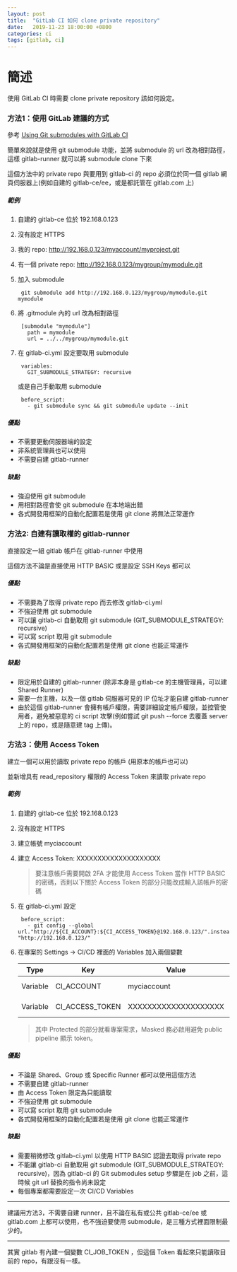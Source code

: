 ```yaml
---
layout: post
title:  "GitLab CI 如何 clone private repository"
date:   2019-11-23 18:00:00 +0800
categories: ci
tags: [gitlab, ci]
---
```


# 簡述

使用 GitLab CI 時需要 clone private repository 該如何設定。

### 方法1：使用 GitLab 建議的方式

參考 [Using Git submodules with GitLab CI](https://docs.gitlab.com/ce/ci/git_submodules.html)

簡單來說就是使用 git submodule 功能，並將 submodule 的 url 改為相對路徑，這樣 gitlab-runner 就可以將 submodule clone 下來

這個方法中的 private repo 與要用到 gitlab-ci 的 repo 必須位於同一個 gitlab 網頁伺服器上(例如自建的 gitlab-ce/ee，或是都託管在 gitlab.com 上)

##### 範例

1. 自建的 gitlab-ce 位於 192.168.0.123
2. 沒有設定 HTTPS
3. 我的 repo: http://192.168.0.123/myaccount/myproject.git
4. 有一個 private repo: http://192.168.0.123/mygroup/mymodule.git
5. 加入 submodule

        git submodule add http://192.168.0.123/mygroup/mymodule.git mymodule

6. 將 .gitmodule 內的 url 改為相對路徑

        [submodule "mymodule"]
          path = mymodule
          url = ../../mygroup/mymodule.git

7. 在 gitlab-ci.yml 設定要取用 submodule

        variables:
          GIT_SUBMODULE_STRATEGY: recursive

   或是自己手動取用 submodule

        before_script:
          - git submodule sync && git submodule update --init

##### 優點

* 不需要更動伺服器端的設定
* 非系統管理員也可以使用
* 不需要自建 gitlab-runner

##### 缺點

* 強迫使用 git submodule
* 用相對路徑會使 git submodule 在本地端出錯
* 各式開發用框架的自動化配置若是使用 git clone 將無法正常運作

### 方法2: 自建有讀取權的 gitlab-runner

直接設定一組 gitlab 帳戶在 gitlab-runner 中使用

這個方法不論是直接使用 HTTP BASIC 或是設定 SSH Keys 都可以

##### 優點

* 不需要為了取得 private repo 而去修改 gitlab-ci.yml
* 不強迫使用 git submodule
* 可以讓 gitlab-ci 自動取用 git submodule (GIT_SUBMODULE_STRATEGY: recursive)
* 可以寫 script 取用 git submodule
* 各式開發用框架的自動化配置若是使用 git clone 也能正常運作

##### 缺點

* 限定用於自建的 gitlab-runner (除非本身是 gitlab-ce 的主機管理員，可以建 Shared Runner)
* 需要一台主機，以及一個 gitlab 伺服器可見的 IP 位址才能自建 gitlab-runner
* 由於這個 gitlab-runner 會擁有帳戶權限，需要詳細設定帳戶權限，並控管使用者，避免被惡意的 ci script 攻擊(例如嘗試 git push --force 去覆蓋 server 上的 repo，或是隨意建 tag 上傳)。

### 方法3：使用 Access Token

建立一個可以用於讀取 private repo 的帳戶 (用原本的帳戶也可以)

並新增具有 read_repository 權限的 Access Token 來讀取 private repo

##### 範例

1. 自建的 gitlab-ce 位於 192.168.0.123
2. 沒有設定 HTTPS
3. 建立帳號 myciaccount
4. 建立 Access Token: XXXXXXXXXXXXXXXXXXXX

    > 要注意帳戶需要開啟 2FA 才能使用 Access Token 當作 HTTP BASIC 的密碼，否則以下關於 Access Token 的部分只能改成輸入該帳戶的密碼

5. 在 gitlab-ci.yml 設定

        before_script: 
          - git config --global url."http://${CI_ACCOUNT}:${CI_ACCESS_TOKEN}@192.168.0.123/".insteadOf "http://192.168.0.123/"

6. 在專案的 Settings -> CI/CD 裡面的 Variables 加入兩個變數

    | Type | Key | Value | State | Masked |
    | -- | -- | -- | -- | -- |
    | Variable | CI_ACCOUNT | myciaccount | Protected X | Masked ✓ |
    | Variable | CI_ACCESS_TOKEN | XXXXXXXXXXXXXXXXXXXX | Protected X | Masked ✓ |

    > 其中 Protected 的部分就看專案需求，Masked 務必啟用避免 public pipeline 顯示 token。

##### 優點

* 不論是 Shared、Group 或 Specific Runner 都可以使用這個方法
* 不需要自建 gitlab-runner
* 由 Access Token 限定為只能讀取
* 不強迫使用 git submodule
* 可以寫 script 取用 git submodule
* 各式開發用框架的自動化配置若是使用 git clone 也能正常運作

##### 缺點

* 需要稍微修改 gitlab-ci.yml 以使用 HTTP BASIC 認證去取得 private repo
* 不能讓 gitlab-ci 自動取用 git submodule (GIT_SUBMODULE_STRATEGY: recursive)，因為 gitlab-ci 的 Git submodules setup 步驟是在 job 之前，這時候 git url 替換的指令尚未設定
* 每個專案都需要設定一次 CI/CD Variables

---

建議用方法3，不需要自建 runner，且不論在私有或公共 gitlab-ce/ee 或 gitlab.com 上都可以使用，也不強迫要使用 submodule，是三種方式裡面限制最少的。

---

其實 gitlab 有內建一個變數 CI_JOB_TOKEN ，但這個 Token 看起來只能讀取目前的 repo，有跟沒有一樣。
